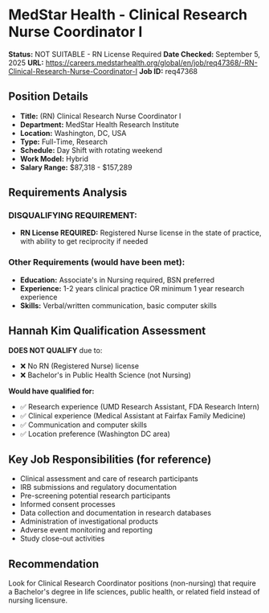 # MedStar Health - Clinical Research Nurse Coordinator I

**Status:** NOT SUITABLE - RN License Required
**Date Checked:** September 5, 2025
**URL:** https://careers.medstarhealth.org/global/en/job/req47368/-RN-Clinical-Research-Nurse-Coordinator-I
**Job ID:** req47368

## Position Details
- **Title:** (RN) Clinical Research Nurse Coordinator I
- **Department:** MedStar Health Research Institute
- **Location:** Washington, DC, USA
- **Type:** Full-Time, Research
- **Schedule:** Day Shift with rotating weekend
- **Work Model:** Hybrid
- **Salary Range:** $87,318 - $157,289

## Requirements Analysis
### DISQUALIFYING REQUIREMENT:
- **RN License REQUIRED:** Registered Nurse license in the state of practice, with ability to get reciprocity if needed

### Other Requirements (would have been met):
- **Education:** Associate's in Nursing required, BSN preferred
- **Experience:** 1-2 years clinical practice OR minimum 1 year research experience
- **Skills:** Verbal/written communication, basic computer skills

## Hannah Kim Qualification Assessment
**DOES NOT QUALIFY** due to:
- ❌ No RN (Registered Nurse) license
- ❌ Bachelor's in Public Health Science (not Nursing)

**Would have qualified for:**
- ✅ Research experience (UMD Research Assistant, FDA Research Intern)
- ✅ Clinical experience (Medical Assistant at Fairfax Family Medicine)
- ✅ Communication and computer skills
- ✅ Location preference (Washington DC area)

## Key Job Responsibilities (for reference)
- Clinical assessment and care of research participants
- IRB submissions and regulatory documentation
- Pre-screening potential research participants
- Informed consent processes
- Data collection and documentation in research databases
- Administration of investigational products
- Adverse event monitoring and reporting
- Study close-out activities

## Recommendation
Look for Clinical Research Coordinator positions (non-nursing) that require a Bachelor's degree in life sciences, public health, or related field instead of nursing licensure.